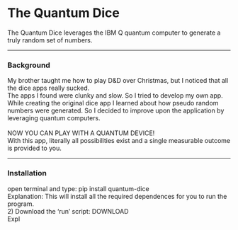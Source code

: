 <h1>The Quantum Dice</h1>
The Quantum Dice leverages the IBM Q quantum computer 
to generate a truly random set of numbers.
<hr>
<h3>Background</h3>
My brother taught me how to play D&D over Christmas,
but I noticed that all the dice apps really sucked. <br>
The apps I found were clunky and slow. So I tried to develop my own app.<br>
While creating the original dice app I learned about how pseudo random numbers were generated.
So I decided to improve upon the application by leveraging quantum computers.
<br><br>
NOW YOU CAN PLAY WITH A QUANTUM DEVICE!<br>
With this app, literally all possibilities exist and a single measurable outcome is provided to you.
<hr>
<h3>Installation</h3>
open terminal and type:  pip install quantum-dice <br>
Explanation: This will install all the required dependences for you to run the program.<br>
2)  Download the ‘run’ script:  <a download="https://raw.githubusercontent.com/TheMagicNacho/quantum-dice/master/run.py" download> DOWNLOAD </a><br>
Expl